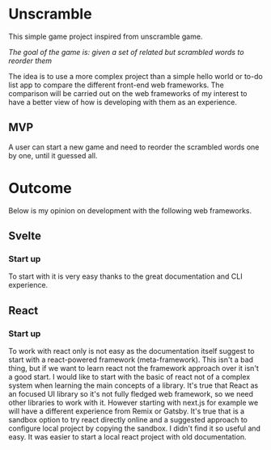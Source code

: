 # Unscramble

This simple game project inspired from unscramble game.

_The goal of the game is: given a set of related but scrambled words to reorder them_

The idea is to use a more complex project than a simple
hello world or to-do list app to compare the different
front-end web frameworks.
The comparison will be carried out on the web frameworks of my interest to have a better view of how is developing with them as
an experience.

## MVP

A user can start a new game and need to reorder the scrambled words one by one, until it guessed all.

# Outcome

Below is my opinion on development with the following web frameworks.

## Svelte

### Start up

To start with it is very easy thanks to the great documentation and CLI experience.

## React

### Start up

To work with react only is not easy as the documentation itself suggest to start with a react-powered framework (meta-framework).
This isn't a bad thing, but if we want to learn react not the framework approach over it isn't a good start. 
I would like to start with the basic of react not of a complex system when learning the main concepts of a library.
It's true that React as an focused UI library so it's not fully fledged web framework, so we need other libraries to work with it.
However starting with next.js for example we will have a different experience from Remix or Gatsby. 
It's true that is a sandbox option to try react directly online
and a suggested approach to configure local project by copying the sandbox. I didn't find it so useful and easy. 
It was easier to start a local react project with old documentation. 
